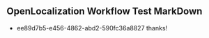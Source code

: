 ## OpenLocalization Workflow Test MarkDown
* ee89d7b5-e456-4862-abd2-590fc36a8827 thanks!

<!--HONumber=Aug16_HO5-->


